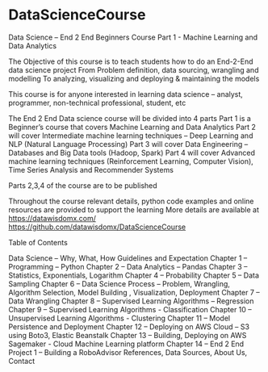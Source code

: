 # DataScienceCourse
Data Science – End 2 End Beginners Course
Part 1 - Machine Learning and Data Analytics

The Objective of this course is to teach students how to do an End-2-End data science project
From Problem definition, data sourcing, wrangling and modelling
To analyzing, visualizing and deploying & maintaining the models

This course is for anyone interested in learning data science – analyst, programmer, non-technical professional, student, etc

The End 2 End Data science course will be divided into 4 parts
Part 1 is a Beginner’s course that covers Machine Learning and Data Analytics
Part 2 will cover Intermediate machine learning techniques – Deep Learning and NLP (Natural Language Processing)
Part 3 will cover Data Engineering – Databases and Big Data tools (Hadoop, Spark)
Part 4 will cover Advanced machine learning techniques (Reinforcement Learning, Computer Vision), Time Series Analysis and Recommender Systems

Parts 2,3,4 of the course are to be published

Throughout the course relevant details, python code examples and online resources are provided to support the learning
More details are available at https://datawisdomx.com/ 
https://github.com/datawisdomx/DataScienceCourse 

Table of Contents

Data Science – Why, What, How
Guidelines and Expectation
Chapter 1 – Programming – Python
Chapter 2 – Data Analytics – Pandas 
Chapter 3 – Statistics, Exponentials, Logarithm
Chapter 4 – Probability
Chapter 5 – Data Sampling
Chapter 6 – Data Science Process – Problem, Wrangling, Algorithm Selection, Model Building , Visualization, Deployment
Chapter 7 – Data Wrangling
Chapter 8 – Supervised Learning Algorithms – Regression
Chapter 9 – Supervised Learning Algorithms - Classification
Chapter 10 – Unsupervised Learning Algorithms - Clustering
Chapter 11 – Model Persistence and Deployment
Chapter 12 – Deploying on AWS Cloud – S3 using Boto3, Elastic Beanstalk
Chapter 13 – Building, Deploying on AWS Sagemaker - Cloud Machine Learning platform
Chapter 14 – End 2 End Project 1 – Building a RoboAdvisor
References, Data Sources, About Us, Contact

